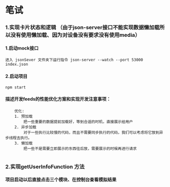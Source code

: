 # 笔试 
### 1.实现卡片状态和逻辑 （由于json-server接口不能实现数据懒加载所以没有使用懒加载、因为对设备没有要求没有使用media）
#### 1.启动mock接口 
    进入 jsonSever 文件夹下运行指令 json-server --watch --port 53000 index.json
#### 2.启动项目
    npm start
#### 描述开发feeds的性能优化方案和实现开发注意事项：
```
    优化:
    1. 预加载 
        把一些重要的数据提前加载好，等到合适的时机，直接展示给用户
    2. 异步加载 
        对于一些执行比较慢的代码，而且不需要同步执行的代码，我们可以考虑将它放到异步线程去执行。
    3. 懒加载
        把一些不是需要立即展示的东西往后放，需要展示的时候再进行请求
    
```
### 2.实现getUserInfoFunction 方法
#### 项目启动以后直接点击三个模块、在控制台查看模拟结果
